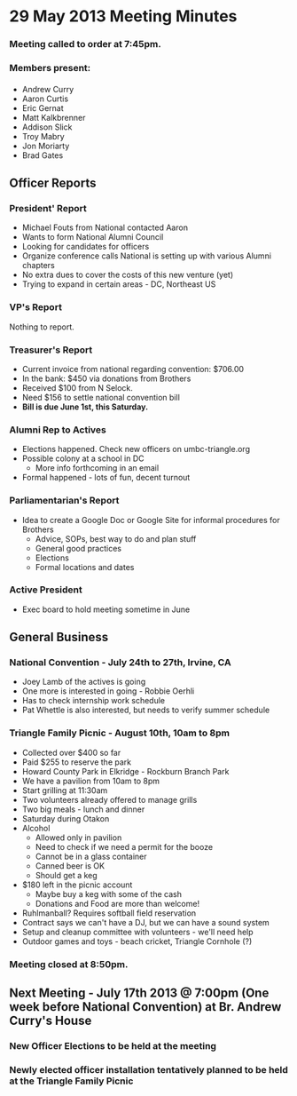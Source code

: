 # 29 May 2013 Meeting Minutes

### Meeting called to order at 7:45pm.

### Members present:

####

+ Andrew Curry
+ Aaron Curtis
+ Eric Gernat
+ Matt Kalkbrenner
+ Addison Slick
+ Troy Mabry
+ Jon Moriarty
+ Brad Gates

## Officer Reports

### President' Report
+ Michael Fouts from National contacted Aaron
+ Wants to form National Alumni Council
+ Looking for candidates for officers
+ Organize conference calls National is setting up with various Alumni chapters
+ No extra dues to cover the costs of this new venture (yet)
+ Trying to expand in certain areas - DC, Northeast US

### VP's Report
Nothing to report.

### Treasurer's Report
+ Current invoice from national regarding convention: $706.00
+ In the bank: $450 via donations from Brothers
+ Received $100 from N Selock.
+ Need $156 to settle national convention bill
+ **Bill is due June 1st, this Saturday.**

### Alumni Rep to Actives
+ Elections happened. Check new officers on umbc-triangle.org
+ Possible colony at a school in DC
  + More info forthcoming in an email
+ Formal happened - lots of fun, decent turnout

### Parliamentarian's Report
+ Idea to create a Google Doc or Google Site for informal procedures for Brothers
  + Advice, SOPs, best way to do and plan stuff
  + General good practices
  + Elections
  + Formal locations and dates

### Active President
+ Exec board to hold meeting sometime in June

## General Business

### National Convention - July 24th to 27th, Irvine, CA
+ Joey Lamb of the actives is going
+ One more is interested in going - Robbie Oerhli
+ Has to check internship work schedule
+ Pat Whettle is also interested, but needs to verify summer schedule

### Triangle Family Picnic - August 10th, 10am to 8pm
+ Collected over $400 so far
+ Paid $255 to reserve the park
+ Howard County Park in Elkridge - Rockburn Branch Park
+ We have a pavilion from 10am to 8pm
+ Start grilling at 11:30am
+ Two volunteers already offered to manage grills
+ Two big meals - lunch and dinner
+ Saturday during Otakon
+ Alcohol
  + Allowed only in pavilion
  + Need to check if we need a permit for the booze
  + Cannot be in a glass container
  + Canned beer is OK
  + Should get a keg
+ $180 left in the picnic account
  + Maybe buy a keg with some of the cash
  + Donations and Food are more than welcome!
+ Ruhlmanball? Requires softball field reservation
+ Contract says we can't have a DJ, but we can have a sound system
+ Setup and cleanup committee with volunteers - we'll need help
+ Outdoor games and toys - beach cricket, Triangle Cornhole (?)

### Meeting closed at 8:50pm.

## Next Meeting - July 17th 2013 @ 7:00pm (One week before National Convention) at Br. Andrew Curry's House
### New Officer Elections to be held at the meeting
### Newly elected officer installation tentatively planned to be held at the Triangle Family Picnic

